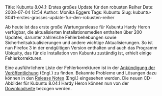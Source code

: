Title: Kubuntu 8.04.1: Erstes großes Update für den robusten Reiher
Date: 2008-07-04 12:54
Author: Monika Eggers
Tags: Kubuntu
Slug: kubuntu-8041-erstes-grosses-update-fur-den-robusten-reiher

Ab heute ist das erste große Wartungsrelease für Kubuntu Hardy Heron
verfügbar, die aktualisierten Installationsmedien enthalten über 200
Updates, darunter zahlreiche Fehlerbehebungen sowie
Sicherheitsaktualisierungen und andere wichtige Aktualisierungen. So ist
nun Firefox 3 in der endgültigen Version enthalten und auch das Programm
Ubiquity, das für die Installation von Kubuntu zuständig ist, erhielt
einige Fehlerkorrekturen.


Eine ausführlichere Liste der Fehlerkorrekturen ist in der [Ankündigung
der
Veröffentlichung](https://lists.ubuntu.com/archives/ubuntu-announce/2008-July/000112.html "https://lists.ubuntu.com/archives/ubuntu-announce/2008-July/000112.html") (Engl.) zu finden. Bekannte Probleme und Lösungen dazu können in
den [Release
Notes](http://www.ubuntu.com/getubuntu/releasenotes/804 "http://www.ubuntu.com/getubuntu/releasenotes/804") (Engl.) eingesehen werden. Die neuen CD-Abbilder für Kubuntu
8.04.1 Hardy Heron können nun von der
[Downloadseite](../../../../download-kubuntu-herunterladen-downloaden "http://www.kubuntu-de.org/download-kubuntu-herunterladen-downloaden") bezogen werden.


<!--break--><!--break-->
